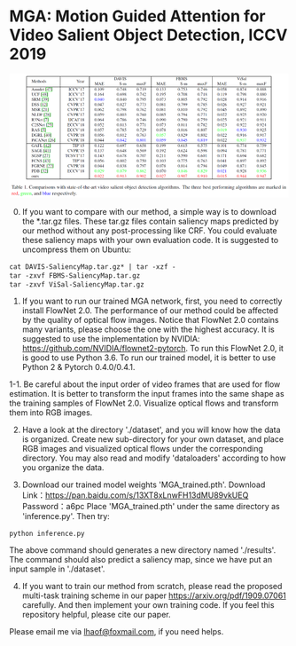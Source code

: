# MGA: Motion Guided Attention for Video Salient Object Detection, ICCV 2019
<p align="center">
  <img src="MGA_results.png" width="1000" title="MGA_results">
</p>

0. If you want to compare with our method, a simple way is to download the \*.tar.gz files. These tar.gz files contain saliency maps predicted by our method without any post-processing like CRF. You could evaluate these saliency maps with your own evaluation code. It is suggested to uncompress them on Ubuntu:
```
cat DAVIS-SaliencyMap.tar.gz* | tar -xzf -
tar -zxvf FBMS-SaliencyMap.tar.gz 
tar -zxvf ViSal-SaliencyMap.tar.gz
```

1. If you want to run our trained MGA network, first, you need to correctly install FlowNet 2.0. The performance of our method could be affected by the quality of optical flow images. Notice that FlowNet 2.0 contains many variants, please choose the one with the highest accuracy. It is suggested to use the implementation by NVIDIA: https://github.com/NVIDIA/flownet2-pytorch. To run this FlowNet 2.0, it is good to use Python 3.6. To run our trained model, it is better to use Python 2 & Pytorch 0.4.0/0.4.1.

1-1. Be careful about the input order of video frames that are used for flow estimation. It is better to transform the input frames into the same shape as the training samples of FlowNet 2.0. Visualize optical flows and transform them into RGB images.

2. Have a look at the directory './dataset', and you will know how the data is organized. Create new sub-directory for your own dataset, and place RGB images and visualized optical flows under the corresponding directory. You may also read and modify 'dataloaders' according to how you organize the data.

3. Download our trained model weights 'MGA_trained.pth'. Download Link：https://pan.baidu.com/s/13XT8xLnwFH13dMU89vkUEQ Password：a6pc Place 'MGA_trained.pth' under the same directory as 'inference.py'. Then try:
```
python inference.py
```
The above command should generates a new directory named './results'. The command should also predict a saliency map, since we have put an input sample in './dataset'.

4. If you want to train our method from scratch, please read the proposed multi-task training scheme in our paper https://arxiv.org/pdf/1909.07061 carefully. And then implement your own training code. If you feel this repository helpful, please cite our paper.

Please email me via lhaof@foxmail.com, if you need helps.
